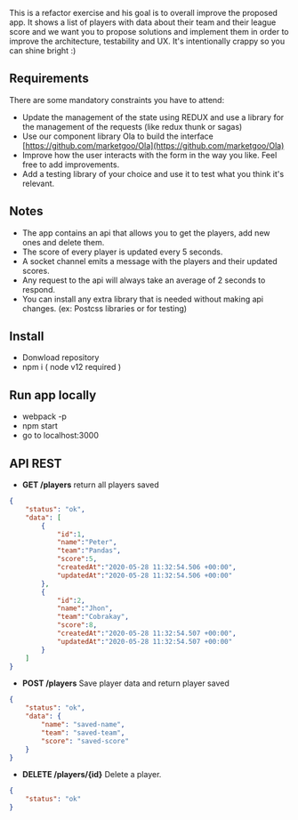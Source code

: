 This is a refactor exercise and his goal is to overall improve the proposed app. It shows a list of players with data about their team and their league score and we want you to propose solutions and implement them in order to improve the architecture, testability and UX. It's intentionally crappy so you can shine bright :) 

## Requirements

There are some mandatory constraints you have to attend: 

- Update the management of the state using REDUX and use a library for the management of the requests (like redux thunk or sagas)
- Use our component library Ola to build the interface [https://github.com/marketgoo/Ola](https://github.com/marketgoo/Ola)
- Improve how the user interacts with the form in the way you like. Feel free to add improvements.
- Add a testing library of your choice and use it to test what you think it's relevant.

## Notes

- The app contains an api that allows you to get the players, add new ones and delete them.
- The score of every player is updated every 5 seconds.
- A socket channel emits a message with the players and their updated scores.
- Any request to the api will always take an average of 2 seconds to respond.
- You can install any extra library that is needed without making api changes. (ex: Postcss libraries or for testing)

## Install

- Donwload repository
- npm i ( node v12 required )

## Run app locally

- webpack -p
- npm start
- go to localhost:3000

## API REST

- **GET /players** return all players saved

```json
{
    "status": "ok",
    "data": [
        {
            "id":1,
            "name":"Peter",
            "team":"Pandas",
            "score":5,
            "createdAt":"2020-05-28 11:32:54.506 +00:00",
            "updatedAt":"2020-05-28 11:32:54.506 +00:00"
        },
        {
            "id":2,
            "name":"Jhon",
            "team":"Cobrakay",
            "score":8,
            "createdAt":"2020-05-28 11:32:54.507 +00:00",
            "updatedAt":"2020-05-28 11:32:54.507 +00:00"
        }
    ]
}
```

- **POST /players** Save player data and return player saved

```json
{
    "status": "ok",
    "data": {
        "name": "saved-name",
        "team": "saved-team",
        "score": "saved-score"
    }
}
```

- **DELETE /players/{id}** Delete a player.

```json
{
    "status": "ok"
}
```


